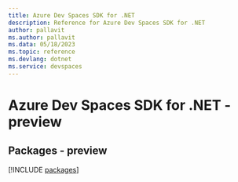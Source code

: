 ```yaml
---
title: Azure Dev Spaces SDK for .NET
description: Reference for Azure Dev Spaces SDK for .NET
author: pallavit
ms.author: pallavit
ms.data: 05/18/2023
ms.topic: reference
ms.devlang: dotnet
ms.service: devspaces
---
```

# Azure Dev Spaces SDK for .NET - preview
## Packages - preview
[!INCLUDE [packages](dev-spaces-index.md)]